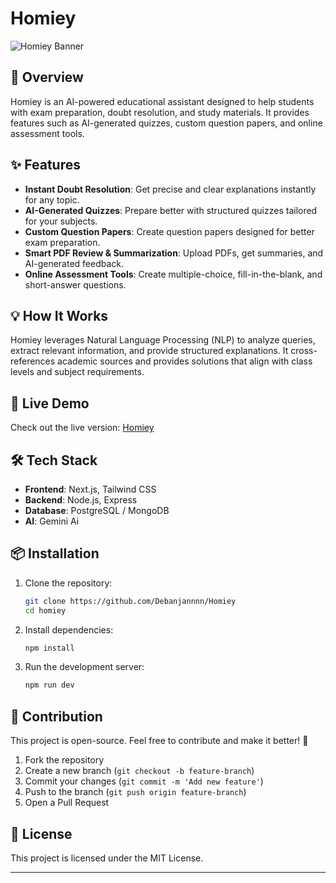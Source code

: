# Homiey

![Homiey Banner](https://your-image-url.com)

## 🚀 Overview
Homiey is an AI-powered educational assistant designed to help students with exam preparation, doubt resolution, and study materials. It provides features such as AI-generated quizzes, custom question papers, and online assessment tools.

## ✨ Features
- **Instant Doubt Resolution**: Get precise and clear explanations instantly for any topic.
- **AI-Generated Quizzes**: Prepare better with structured quizzes tailored for your subjects.
- **Custom Question Papers**: Create question papers designed for better exam preparation.
- **Smart PDF Review & Summarization**: Upload PDFs, get summaries, and AI-generated feedback.
- **Online Assessment Tools**: Create multiple-choice, fill-in-the-blank, and short-answer questions.


## 💡 How It Works
Homiey leverages Natural Language Processing (NLP) to analyze queries, extract relevant information, and provide structured explanations. It cross-references academic sources and provides solutions that align with class levels and subject requirements.

## 🔗 Live Demo
Check out the live version: [Homiey](https://homiey.vercel.app/)

## 🛠 Tech Stack
- **Frontend**:  Next.js, Tailwind CSS
- **Backend**: Node.js, Express
- **Database**: PostgreSQL / MongoDB
- **AI**: Gemini Ai

## 📦 Installation
1. Clone the repository:
   ```bash
   git clone https://github.com/Debanjannnn/Homiey
   cd homiey
   ```
2. Install dependencies:
   ```bash
   npm install
   ```
3. Run the development server:
   ```bash
   npm run dev
   ```

## 🤝 Contribution
This project is open-source. Feel free to contribute and make it better! 🚀
1. Fork the repository
2. Create a new branch (`git checkout -b feature-branch`)
3. Commit your changes (`git commit -m 'Add new feature'`)
4. Push to the branch (`git push origin feature-branch`)
5. Open a Pull Request

## 📜 License
This project is licensed under the MIT License.



---


